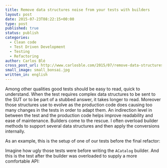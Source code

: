 ```yaml
---
title: Remove data structures noise from your tests with builders
layout: post
date: 2015-07-23T08:22:15+00:00
type: post
published: true
status: publish
categories:
  - Clean code
  - Test Driven Development
  - Testing
  - Refactoring
author: Carlos Blé
cross_post_url: http://www.carlosble.com/2015/07/remove-data-structures-noise-from-your-tests-with-builders/
small_image: small_bonsai.jpg
written_in: english
---
```


Among other qualities good tests should be easy to read, quick to understand. 
When the test requires complex data structures to be sent to the SUT or to be part of a stubbed answer, it takes longer to read.
Moreover those structures use to evolve as the production code does causing too many changes in the tests in order to adapt them. An indirection level in between the test and the production code helps improve readability and ease of maintenance. Builders come to the rescue. I often overload builder methods to support several data structures and then apply the conversions internally.

As an example, this is the setup of one of our tests before the final refactor:

<script src="https://gist.github.com/trikitrok/d3685b3adb051a898b4fbe6861a29dfd.js"></script>

Imagine how ugly those tests were before writing the `ACatalog` builder. And this is the test after the builder was overloaded to supply a more comfortable API:

<script src="https://gist.github.com/trikitrok/f0d0d015a9cb3a5ffa33ca1b20b0a8ad.js"></script>